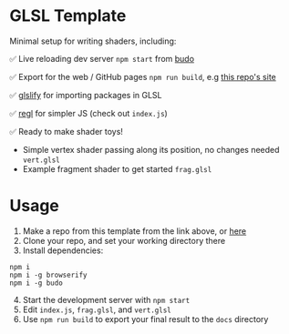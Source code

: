 # GLSL Template

Minimal setup for writing shaders, including:

✅ Live reloading dev server `npm start` from [budo](https://github.com/mattdesl/budo)

✅ Export for the web / GitHub pages `npm run build`, e.g [this repo's site](http://jack.strosahl.org/glsl-template/)

✅ [glslify](https://github.com/glslify/glslify) for importing packages in GLSL

✅ [regl](https://github.com/regl-project/regl) for simpler JS (check out `index.js`)

✅ Ready to make shader toys!
* Simple vertex shader passing along its position, no changes needed `vert.glsl`
* Example fragment shader to get started `frag.glsl`

# Usage
1. Make a repo from this template from the link above, or [here](https://github.com/jackstrosahl/glsl-template/generate)
2. Clone your repo, and set your working directory there
3. Install dependencies:
```
npm i
npm i -g browserify
npm i -g budo
```
4. Start the development server with `npm start`
5. Edit `index.js`, `frag.glsl`, and `vert.glsl`
6. Use `npm run build` to export your final result to the `docs` directory
